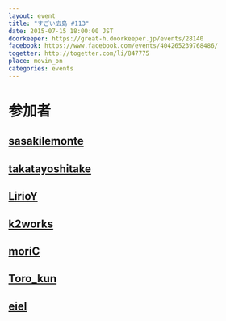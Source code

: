 ```yaml
---
layout: event
title: "すごい広島 #113"
date: 2015-07-15 18:00:00 JST
doorkeeper: https://great-h.doorkeeper.jp/events/28140
facebook: https://www.facebook.com/events/404265239768486/
togetter: http://togetter.com/li/847775
place: movin_on
categories: events
---
```


# 参加者


## [sasakilemonte](https://github.com/sasakilemonte)


## [takatayoshitake](http://twitter.com/takatayoshitake)


## [LirioY](http://twitter.com/LirioY)


## [k2works](https://github.com/k2works)


## [moriC](https://github.com/moriC)


## [Toro_kun](https://twitter.com/Toro_kun)


## [eiel](http://eiel.info/)
